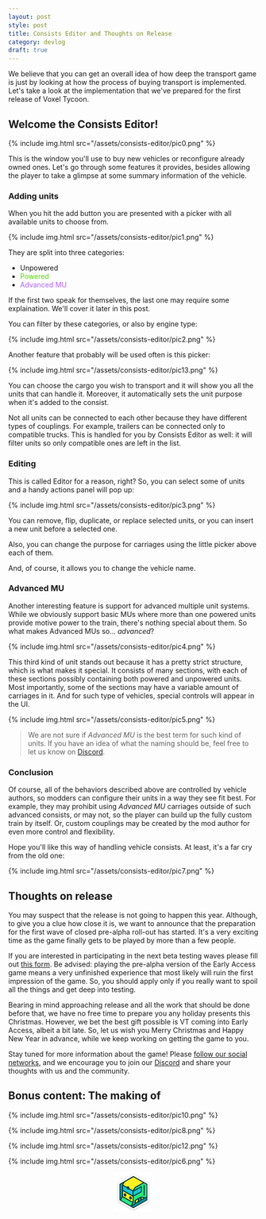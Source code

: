 ```yaml
---
layout: post
style: post
title: Consists Editor and Thoughts on Release
category: devlog
draft: true
---
```


We believe that you can get an overall idea of how deep the transport game is just by looking at how the process of buying transport is implemented. Let's take a look at the implementation that we've prepared for the first release of Voxel Tycoon.

## Welcome the Consists Editor!

{% include img.html src="/assets/consists-editor/pic0.png" %}

This is the window you'll use to buy new vehicles or reconfigure already owned ones. Let's go through some features it provides, besides allowing the player to take a glimpse at some summary information of the vehicle.

### Adding units

When you hit the add button you are presented with a picker with all available units to choose from.

{% include img.html src="/assets/consists-editor/pic1.png" %}

They are split into three categories:

* Unpowered
* <span style="color: #52d900">Powered</span>
* <span style="color: #af5fff">Advanced MU</span>

If the first two speak for themselves, the last one may require some explaination. We'll cover it later in this post.

You can filter by these categories, or also by engine type:

{% include img.html src="/assets/consists-editor/pic2.png" %}

Another feature that probably will be used often is this picker:

{% include img.html src="/assets/consists-editor/pic13.png" %}

You can choose the cargo you wish to transport and it will show you all the units that can handle it. Moreover, it automatically sets the unit purpose when it's added to the consist.

Not all units can be connected to each other because they have different types of couplings. For example, trailers can be connected only to compatible trucks. This is handled for you by Consists Editor as well: it will filter units so only compatible ones are left in the list.

### Editing

This is called Editor for a reason, right? So, you can select some of units and a handy actions panel will pop up:

{% include img.html src="/assets/consists-editor/pic3.png" %}

You can remove, flip, duplicate, or replace selected units, or you can insert a new unit before a selected one.

Also, you can change the purpose for carriages using the little picker above each of them.

And, of course, it allows you to change the vehicle name.

### Advanced MU

Another interesting feature is support for advanced multiple unit systems. While we obviously support basic MUs where more than one powered units provide motive power to the train, there's nothing special about them. So what makes Advanced MUs so... *advanced*?

{% include img.html src="/assets/consists-editor/pic4.png" %}

This third kind of unit stands out because it has a pretty strict structure, which is what makes it special. It consists of many sections, with each of these sections possibly containing both powered and unpowered units. Most importantly, some of the sections may have a variable amount of carriages in it. And for such type of vehicles, special controls will appear in the UI.

{% include img.html src="/assets/consists-editor/pic5.png" %}

> We are not sure if *Advanced MU* is the best term for such kind of units. If you have an idea of what the naming should be, feel free to let us know on [Discord](http://discord.gg/64KPWd5).

### Conclusion

Of course, all of the behaviors described above are controlled by vehicle authors, so modders can configure their units in a way they see fit best. For example, they may prohibit using *Advanced MU* carriages outside of such advanced consists, or may not, so the player can build up the fully custom train by itself. Or, custom couplings may be created by the mod author for even more control and flexibility.

Hope you'll like this way of handling vehicle consists. At least, it's a far cry from the old one:

{% include img.html src="/assets/consists-editor/pic7.png" %}

## Thoughts on release

You may suspect that the release is not going to happen this year. Although, to give you a clue how close it is, we want to announce that the preparation for the first wave of closed pre-alpha roll-out has started. It's a very exciting time as the game finally gets to be played by more than a few people.

If you are interested in participating in the next beta testing waves please fill out [this form](). Be advised: playing the pre-alpha version of the Early Access game means a very unfinished experience that most likely will ruin the first impression of the game. So, you should apply only if you really want to spoil all the things and get deep into testing.

Bearing in mind approaching release and all the work that should be done before that, we have no free time to prepare you any holiday presents this Christmas. However, we bet the best gift possible is VT coming into Early Access, albeit a bit late. So, let us wish you Merry Christmas and Happy New Year in advance, while we keep working on getting the game to you.

Stay tuned for more information about the game! Please [follow our social networks](/contacts), and we encourage you to join our [Discord](http://discord.gg/64KPWd5) and share your thoughts with us and the community.

## Bonus content: The making of

{% include img.html src="/assets/consists-editor/pic10.png" %}

{% include img.html src="/assets/consists-editor/pic8.png" %}

{% include img.html src="/assets/consists-editor/pic12.png" %}

{% include img.html src="/assets/consists-editor/pic6.png" %}

<div style="text-align: center">
    <img style="width: 80px;" src="/assets/outlined-33-shadow.png"/>
</div>